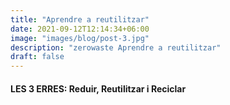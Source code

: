 ```yaml
---
title: "Aprendre a reutilitzar"
date: 2021-09-12T12:14:34+06:00
image: "images/blog/post-3.jpg"
description: "zerowaste Aprendre a reutilitzar"
draft: false
---
```


#### LES 3 ERRES: Reduir, Reutilitzar i Reciclar
